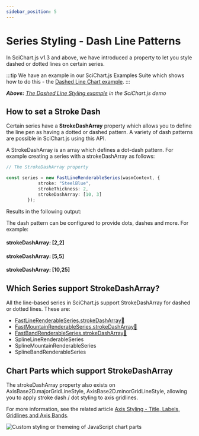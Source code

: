 ```yaml
---
sidebar_position: 5
---
```


# Series Styling - Dash Line Patterns

In SciChart.js v1.3 and above, we have introduced a property to let you style dashed or dotted lines on certain series.

:::tip
We have an example in our SciChart.js Examples Suite which shows how to do this - the [Dashed Line Chart example](https://demo.scichart.com/javascript-dashed-line-chart).
:::

<CenteredImageWrapper
    src="/images/Styling_DashedLineStylingExampleJavascript.png"
/>

_**Above:**_ [_The Dashed Line Styling example_](https://demo.scichart.com/javascript-dashed-line-chart) _in the SciChart.js demo_

How to set a Stroke Dash
------------------------

Certain series have a **StrokeDashArray** property which allows you to define the line pen as having a dotted or dashed pattern. A variety of dash patterns are possible in SciChart.js using this API.

A StrokeDashArray is an array which defines a dot-dash pattern. For example creating a series with a strokeDashArray as follows:

```ts
// The StrokeDashArray property

const series = new FastLineRenderableSeries(wasmContext, {
            stroke: "SteelBlue",
            strokeThickness: 2,
            strokeDashArray: [10, 3]
        });
```

Results in the following output:

<CenteredImageWrapper
    src="/images/Styling_DashedLine_10_3.png"
/>

The dash pattern can be configured to provide dots, dashes and more. For example:

#### strokeDashArray: \[2,2\]

<CenteredImageWrapper
    src="/images/Styling_DashedLine_2_2.png"
/>

#### strokeDashArray: \[5,5\]

<CenteredImageWrapper
    src="/images/Styling_DashedLine_5_5.png"
/>

#### strokeDashArray: \[10,25\]

<CenteredImageWrapper
    src="/images/Styling_DashedLine_10_25.png"
/>

Which Series support StrokeDashArray?
-------------------------------------

All the line-based series in SciChart.js support StrokeDashArray for dashed or dotted lines. These are:

*   [FastLineRenderableSeries.strokeDashArray:blue_book:](https://www.scichart.com/documentation/js/current/typedoc/classes/fastlinerenderableseries.html#strokedasharray)
*   [FastMountainRenderableSeries.strokeDashArray:blue_book:](https://www.scichart.com/documentation/js/current/typedoc/classes/fastmountainrenderableseries.html#strokedasharray)
*   [FastBandRenderableSeries.strokeDashArray:blue_book:](https://www.scichart.com/documentation/js/current/typedoc/classes/fastbandrenderableseries.html#strokedasharray)
*   SplineLineRenderableSeries
*   SplineMountainRenderableSeries
*   SplineBandRenderableSeries

Chart Parts which support StrokeDashArray
-----------------------------------------

The strokeDashArray property also exists on AxisBase2D.majorGridLineStyle, AxisBase2D.minorGridLineStyle, allowing you to apply stroke dash / dot styling to axis gridlines.

For more information, see the related article [Axis Styling - Title, Labels, Gridlines and Axis Bands](/2d-charts/axis-api/axis-styling/title-labels-gridlines-axis-band-style/index.md).

![Custom styling or themeing of JavaScript chart parts](/images/Axis_styling.png)
